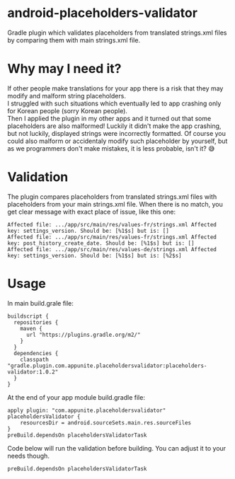 # android-placeholders-validator
Gradle plugin which validates placeholders from translated strings.xml files by comparing them with main strings.xml file.

# Why may I need it?
If other people make translations for your app there is a risk that they may modify and malform string placeholders.\
I struggled with such situations which eventually led to app crashing only for Korean people (sorry Korean people).\
Then I applied the plugin in my other apps and it turned out that some placeholders are also malformed! Luckily it didn't
make the app crashing, but not luckily, displayed strings were incorrectly formatted.
Of course you could also malform or accidentaly modify such placeholder by yourself, but as we programmers don't make mistakes,
it is less probable, isn't it? :sweat_smile:

# Validation
The plugin compares placeholders from translated strings.xml files with placeholders from your main strings.xml file.
When there is no match, you get clear message with exact place of issue, like this one:

```
Affected file: .../app/src/main/res/values-fr/strings.xml Affected key: settings_version. Should be: [%1$s] but is: [] 
Affected file: .../app/src/main/res/values-fr/strings.xml Affected key: post_history_create_date. Should be: [%1$s] but is: [] 
Affected file: .../app/src/main/res/values-de/strings.xml Affected key: settings_version. Should be: [%1$s] but is: [%2$s] 
```

# Usage
In main build.grale file:

```
buildscript {
  repositories {
    maven {
      url "https://plugins.gradle.org/m2/"
    }
  }
  dependencies {
    classpath "gradle.plugin.com.appunite.placeholdersvalidator:placeholders-validator:1.0.2"
  }
}
```

At the end of your app module build.gradle file:

```
apply plugin: "com.appunite.placeholdersvalidator"
placeholdersValidator {
    resourcesDir = android.sourceSets.main.res.sourceFiles
}
preBuild.dependsOn placeholdersValidatorTask

```

Code below will run the validation before building. You can adjust it to your needs though.
```
preBuild.dependsOn placeholdersValidatorTask
```
